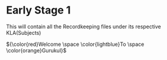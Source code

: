 # Early Stage 1

This will contain all the Recordkeeping files under its respective KLA(Subjects)

${\color{red}Welcome \space \color{lightblue}To \space \color{orange}Gurukul}$